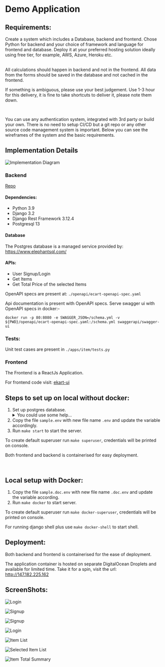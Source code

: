 # Demo Application

## Requirements:
Create a system which includes a Database, backend and frontend. Chose Python for backend and
your choice of framework and language for frontend and database. Deploy it at your preferred
hosting solution ideally using free tier, for example, AWS, Azure, Heroku etc.

<br>
All calculations should happen in backend and not in the frontend. All data from the forms should be
saved in the database and not cached in the frontend.

If something is ambiguous, please use your best judgement. Use 1-3 hour for this delivery, it is fine
to take shortcuts to deliver it, please note them down.

<br>

You can use any authentication system, integrated with 3rd party or build your own. There is no need
to setup CI/CD but a git repo or any other source code management system is important.
Below you can see the wireframes of the system and the basic requirements.

## Implementation Details

![Implementation Diagram](./screens/ecart.jpg)

### Backend
[Repo](https://github.com/anandsomu/ecart)
#### Dependencies:
* Python 3.9
* Django 3.2
* Django Rest Framework 3.12.4
* Postgresql 13

#### Database
The Postgres database is a managed service provided by: https://www.elephantsql.com/

#### APIs:
* User Signup/Login
* Get Items
* Get Total Price of the selected Items

OpenAPI specs are present at: `./openapi/ecart-openapi-spec.yaml` 

Api documentation is present with OpenAPI specs. Serve swagger ui with OpenAPI specs in docker:-

`docker run -p 80:8080 -e SWAGGER_JSON=/schema.yml -v ${PWD}/openapi/ecart-openapi-spec.yaml:/schema.yml swaggerapi/swagger-ui
`

### Tests:
Unit test cases are present in `./apps/item/tests.py`

### Frontend
The Frontend is a ReactJs Application.

For frontend code visit: [ekart-ui](https://github.com/anandsomu/ekart-ui)

## Steps to set up on local without docker:
1. Set up postgres database.
   <details>
   <summary>You could use some help...</summary>
   <pre>
   sudo -u postgres psql
   create database <em>database_name</em>;
   create user <em>username</em> with encrypted password '<em>password</em>';
   grant all privileges on database <em>database_name</em> to <em>username</em>;
   </pre>
   </details>
2. Copy the file `sample.env` with new file name `.env` and update the variable accordingly.
3. Run `make start` to start the server.

To create default superuser run `make superuser`, credentials will be printed on console.

Both frontend and backend is containerised for easy deployment.

<br>

## Local setup with Docker:
1. Copy the file `sample.doc.env` with new file name `.doc.env` and update the variable according.
2. Run `make docker` to start server.

To create default superuser run `make docker-superuser`, credentials will be printed on console.

For running django shell plus use `make docker-shell` to start shell.


## Deployment:
Both backend and frontend is containerised for the ease of deployment. 

The application container is hosted on separate DigitalOcean Droplets and available for limited time.
Take it for a spin, visit the url: http://147.182.225.162

## ScreenShots:

![Login](./screens/login.png)
<br>

![Signup](./screens/signup.png)
<br>

![Signup](./screens/signup-2.png)
<br>

![Login](./screens/login-2.png)
<br>

![Item List](./screens/item_list.png)
<br>

![Selected Item List](./screens/selected_item_list.png)
<br>

![Item Total Summary](./screens/item_total_summary.png)



